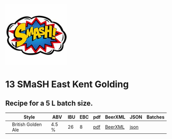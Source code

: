 ![logo](./13_SMaSH_East_Kent_Golding.jpeg)

# 13 SMaSH East Kent Golding

## Recipe for a 5 L batch size.

|    | Style | ABV | IBU | EBC | pdf | BeerXML | JSON | Batches |
|----|-------|-----|-----|-----|-----|---------|------|---------|
|    | British Golden Ale | 4.5 % | 26 | 8 | [pdf](./13_SMaSH_East_Kent_Golding.pdf) | [BeerXML](./13_SMaSH_East_Kent_Golding.xml) | [json](./13_SMaSH_East_Kent_Golding.json) | |
